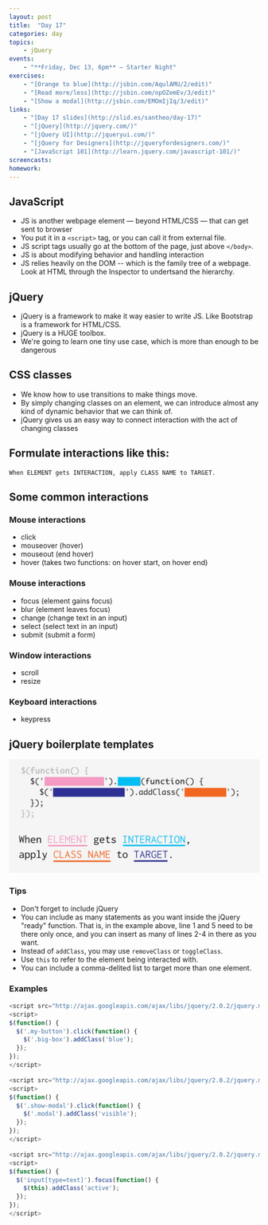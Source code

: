```yaml
---
layout: post
title:  "Day 17"
categories: day
topics:
    - jQuery
events:
    - "**Friday, Dec 13, 6pm** — Starter Night"
exercises:
    - "[Orange to blue](http://jsbin.com/AqulAMU/2/edit)"
    - "[Read more/less](http://jsbin.com/opOZemEv/3/edit)"
    - "[Show a modal](http://jsbin.com/EMOmIjIq/3/edit)"
links:
    - "[Day 17 slides](http://slid.es/santheo/day-17)"
    - "[jQuery](http://jquery.com/)"
    - "[jQuery UI](http://jqueryui.com/)"
    - "[jQuery for Designers](http://jqueryfordesigners.com/)"
    - "[JavaScript 101](http://learn.jquery.com/javascript-101/)"
screencasts:
homework:
---
```


## JavaScript

- JS is another webpage element — beyond HTML/CSS — that can get sent to browser
- You put it in a `<script>` tag, or you can call it from external file.
- JS script tags usually go at the bottom of the page, just above `</body>`.
- JS is about modifying behavior and handling interaction
- JS relies heavily on the DOM -- which is the family tree of a webpage. Look at HTML through the Inspector to undertsand the hierarchy.

## jQuery

- jQuery is a framework to make it way easier to write JS. Like Bootstrap is a framework for HTML/CSS.
- jQuery is a HUGE toolbox.
- We're going to learn one tiny use case, which is more than enough to be dangerous

## CSS classes

- We know how to use transitions to make things move.
- By simply changing classes on an element, we can introduce almost any kind of dynamic behavior that we can think of.
- jQuery gives us an easy way to connect interaction with the act of changing classes

## Formulate interactions like this:

```
When ELEMENT gets INTERACTION, apply CLASS NAME to TARGET.
```

## Some common interactions

### Mouse interactions

- click
- mouseover (hover)
- mouseout (end hover)
- hover (takes two functions: on hover start, on hover end)

### Mouse interactions

- focus (element gains focus)
- blur (element leaves focus)
- change (change text in an input)
- select (select text in an input)
- submit (submit a form)

### Window interactions

- scroll
- resize

### Keyboard interactions

- keypress

## jQuery boilerplate templates

<img src="/img/jquery.jpg">

### Tips

- Don't forget to include jQuery
- You can include as many statements as you want inside the jQuery "ready" function. That is, in the example above, line 1 and 5 need to be there only once, and you can insert as many of lines 2-4 in there as you want.
- Instead of `addClass`, you may use `removeClass` or `toggleClass`.
- Use `this` to refer to the element being interacted with.
- You can include a comma-delited list to target more than one element.

### Examples

```js
<script src="http://ajax.googleapis.com/ajax/libs/jquery/2.0.2/jquery.min.js"></script>
<script>
$(function() {
  $('.my-button').click(function() {
    $('.big-box').addClass('blue');
  });
});
</script>
```

```js
<script src="http://ajax.googleapis.com/ajax/libs/jquery/2.0.2/jquery.min.js"></script>
<script>
$(function() {
  $('.show-modal').click(function() {
    $('.modal').addClass('visible');
  });
});
</script>
```

```js
<script src="http://ajax.googleapis.com/ajax/libs/jquery/2.0.2/jquery.min.js"></script>
<script>
$(function() {
  $('input[type=text]').focus(function() {
    $(this).addClass('active');
  });
});
</script>
```
